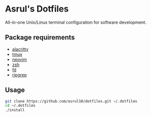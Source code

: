 # Asrul's Dotfiles
All-in-one Unix/Linux terminal configuration for software development.

## Package requirements
- [alacritty](https://github.com/alacritty/alacritty)
- [tmux](https://github.com/tmux/tmux)
- [neovim](https://github.com/neovim/neovim)
- [zsh](https://github.com/ohmyzsh/ohmyzsh)
- [fd](https://github.com/sharkdp/fd)
- [ripgrep](https://github.com/burntsushi/ripgrep)

## Usage
```bash
git clone https://github.com/asrul10/dotfiles.git ~/.dotfiles
cd ~/.dotfiles
./install
```
